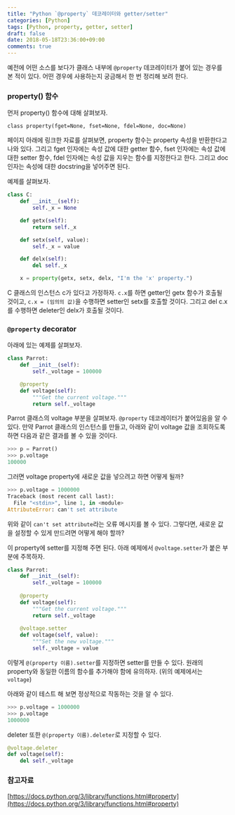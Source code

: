 ```yaml
---
title: "Python `@property` 데코레이터와 getter/setter"
categories: [Python]
tags: [Python, property, getter, setter]
draft: false
date: 2018-05-18T23:36:00+09:00
comments: true
---
```


예전에 어떤 소스를 보다가 클래스 내부에 `@property` 데코레이터가 붙어 있는 경우를 본 적이 있다. 어떤 경우에 사용하는지 궁금해서 한 번 정리해 보려 한다.

### property() 함수

먼저 property() 함수에 대해 살펴보자.

```
class property(fget=None, fset=None, fdel=None, doc=None)
```

페이지 아래에 링크한 자료를 살펴보면, property 함수는 property 속성을 반환한다고 나와 있다. 그리고 fget 인자에는 속성 값에 대한 getter 함수, fset 인자에는 속성 값에 대한 setter 함수, fdel 인자에는 속성 값을 지우는 함수를 지정한다고 한다. 그리고 doc 인자는 속성에 대한 docstring을 넣어주면 된다.

예제를 살펴보자. 

```python
class C:
    def __init__(self):
        self._x = None

    def getx(self):
        return self._x

    def setx(self, value):
        self._x = value

    def delx(self):
        del self._x

    x = property(getx, setx, delx, "I'm the 'x' property.")
```

C 클래스의 인스턴스 c가 있다고 가정하자. `c.x`를 하면 getter인 getx 함수가 호출될 것이고, `c.x = (임의의 값)`을 수행하면 setter인 setx를 호출할 것이다. 그리고 del c.x를 수행하면 deleter인 delx가 호출될 것이다.

### `@property` decorator

아래에 있는 예제를 살펴보자. 

```python
class Parrot:
    def __init__(self):
        self._voltage = 100000

    @property
    def voltage(self):
        """Get the current voltage."""
        return self._voltage
```

Parrot 클래스의 voltage 부분을 살펴보자. `@property` 데코레이터가 붙어있음을 알 수 있다. 만약 Parrot 클래스의 인스턴스를 만들고, 아래와 같이 voltage 값을 조회하도록 하면 다음과 같은 결과를 볼 수 있을 것이다. 

```python
>>> p = Parrot()
>>> p.voltage
100000
```

그러면 voltage property에 새로운 값을 넣으려고 하면 어떻게 될까?

```python
>>> p.voltage = 1000000
Traceback (most recent call last):
  File "<stdin>", line 1, in <module>
AttributeError: can't set attribute
```

위와 같이 `can't set attribute`라는 오류 메시지를 볼 수 있다. 그렇다면, 새로운 값을 설정할 수 있게 만드려면 어떻게 해야 할까?

이 property에 setter를 지정해 주면 된다. 아래 예제에서 `@voltage.setter`가 붙은 부분에 주목하자.

```python
class Parrot:
    def __init__(self):
        self._voltage = 100000
    
    @property
    def voltage(self):
        """Get the current voltage."""
        return self._voltage
    
    @voltage.setter
    def voltage(self, value):
        """Set the new voltage."""
        self._voltage = value
```

이렇게 `@(property 이름).setter`를 지정하면 setter를 만들 수 있다. 원래의 property와 동일한 이름의 함수를 추가해야 함에 유의하자. (위의 예제에서는 `voltage`)

아래와 같이 테스트 해 보면 정상적으로 작동하는 것을 알 수 있다.

```python
>>> p.voltage = 1000000
>>> p.voltage
1000000
```

deleter 또한 `@(property 이름).deleter`로 지정할 수 있다.

```python
@voltage.deleter
def voltage(self):
    del self._voltage
```

### 참고자료

[https://docs.python.org/3/library/functions.html#property](https://docs.python.org/3/library/functions.html#property)
